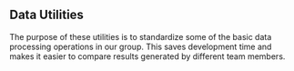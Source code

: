 ## Data Utilities

The purpose of these utilities is to standardize some of the basic data processing operations in our group.  This saves development time and makes it easier to compare results generated by different team members.

